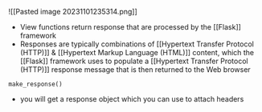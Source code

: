 ![[Pasted image 20231101235314.png]]
- View functions return response that are processed by the [[Flask]] framework
- Responses are typically combinations of [[Hypertext Transfer Protocol (HTTP)]] & [[Hypertext Markup Language (HTML)]] content, which the [[Flask]] framework uses to populate a [[Hypertext Transfer Protocol (HTTP)]] response message that is then returned to the Web browser

`make_response()`
- you will get a response object which you can use to attach headers